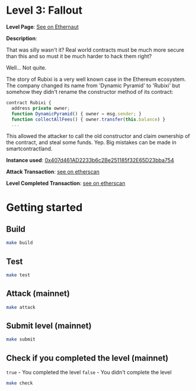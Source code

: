 # Level 3: Fallout

**Level Page**: [See on Ethernaut](https://ethernaut.openzeppelin.com/level/0x676e57FdBbd8e5fE1A7A3f4Bb1296dAC880aa639)

**Description**:

That was silly wasn't it? Real world contracts must be much more secure than this and so must it be much harder to hack them right?

Well... Not quite.

The story of Rubixi is a very well known case in the Ethereum ecosystem. The company changed its name from 'Dynamic Pyramid' to 'Rubixi' but somehow they didn't rename the constructor method of its contract:

```javascript
contract Rubixi {
  address private owner;
  function DynamicPyramid() { owner = msg.sender; }
  function collectAllFees() { owner.transfer(this.balance) }
  ...
```

This allowed the attacker to call the old constructor and claim ownership of the contract, and steal some funds. Yep. Big mistakes can be made in smartcontractland.

**Instance used**: [0x407d461AD2233b6c2Be251185f32E65D23bba754](https://sepolia.etherscan.io/address/0x407d461AD2233b6c2Be251185f32E65D23bba754)

**Attack Transaction**: [see on etherscan](https://sepolia.etherscan.io/tx/0xa2476837c4d9ebbf1b5f9d197593665466a1b6f987c92c724de0e43665c3ee8d)

**Level Completed Transaction**: [see on etherscan](https://sepolia.etherscan.io/tx/0x000abfcd41ece4b2b3de24e233d852ba1dc543627a09e6fc7ddb3d8c606a8749)

# Getting started

## Build

```bash
make build
```

## Test

```bash
make test
```

## Attack (mainnet)

```bash
make attack
```

## Submit level (mainnet)

```bash
make submit
```

## Check if you completed the level (mainnet)

`true` - You completed the level
`false` - You didn't complete the level

```bash
make check
```